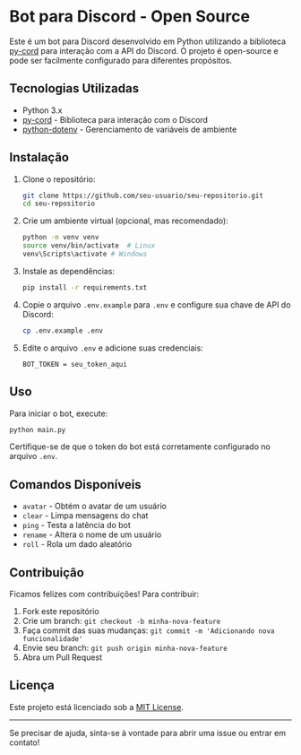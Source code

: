 # Bot para Discord - Open Source

Este é um bot para Discord desenvolvido em Python utilizando a biblioteca [py-cord](https://docs.pycord.dev/en/v2.6.1/) para interação com a API do Discord. O projeto é open-source e pode ser facilmente configurado para diferentes propósitos.

## Tecnologias Utilizadas
- Python 3.x
- [py-cord](https://docs.pycord.dev/en/v2.6.1/) - Biblioteca para interação com o Discord
- [python-dotenv](https://pypi.org/project/python-dotenv/) - Gerenciamento de variáveis de ambiente

## Instalação
1. Clone o repositório:
   ```sh
   git clone https://github.com/seu-usuario/seu-repositorio.git
   cd seu-repositorio
   ```

2. Crie um ambiente virtual (opcional, mas recomendado):
   ```sh
   python -m venv venv
   source venv/bin/activate  # Linux 
   venv\Scripts\activate # Windows
   ```

3. Instale as dependências:
   ```sh
   pip install -r requirements.txt
   ```

4. Copie o arquivo `.env.example` para `.env` e configure sua chave de API do Discord:
   ```sh
   cp .env.example .env
   ```

5. Edite o arquivo `.env` e adicione suas credenciais:
   ```env
   BOT_TOKEN = seu_token_aqui
   ```

## Uso
Para iniciar o bot, execute:
```sh
python main.py
```

Certifique-se de que o token do bot está corretamente configurado no arquivo `.env`.

## Comandos Disponíveis
- `avatar` - Obtém o avatar de um usuário
- `clear` - Limpa mensagens do chat
- `ping` - Testa a latência do bot
- `rename` - Altera o nome de um usuário
- `roll` - Rola um dado aleatório

## Contribuição
Ficamos felizes com contribuições! Para contribuir:
1. Fork este repositório
2. Crie um branch: `git checkout -b minha-nova-feature`
3. Faça commit das suas mudanças: `git commit -m 'Adicionando nova funcionalidade'`
4. Envie seu branch: `git push origin minha-nova-feature`
5. Abra um Pull Request

## Licença
Este projeto está licenciado sob a [MIT License](LICENSE).

---

Se precisar de ajuda, sinta-se à vontade para abrir uma issue ou entrar em contato!

